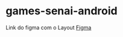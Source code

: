# games-senai-android

<span>Link do figma com o Layout <a href="https://www.figma.com/file/Kd3NCtpvK2jcYT5clnrNTx/INDMO---GAMES-(Aula)?node-id=16%3A256">Figma</a></span>
